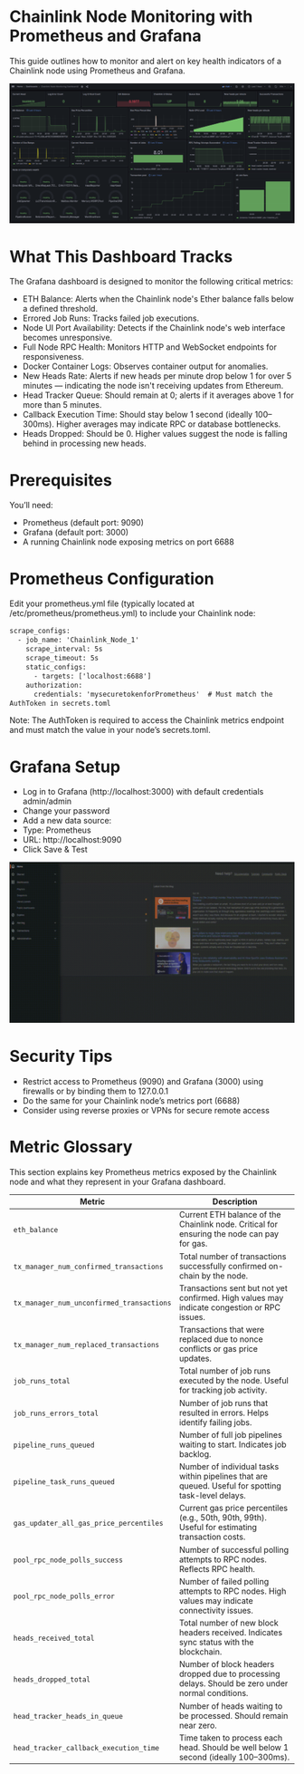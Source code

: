 # Chainlink Node Monitoring with Prometheus and Grafana
This guide outlines how to monitor and alert on key health indicators of a Chainlink node using Prometheus and Grafana.

![Alt text](./media/Chainlink-Node-Monitoring-Dashboard.png)

# What This Dashboard Tracks
The Grafana dashboard is designed to monitor the following critical metrics:
- ETH Balance: Alerts when the Chainlink node's Ether balance falls below a defined threshold.
- Errored Job Runs: Tracks failed job executions.
- Node UI Port Availability: Detects if the Chainlink node's web interface becomes unresponsive.
- Full Node RPC Health: Monitors HTTP and WebSocket endpoints for responsiveness.
- Docker Container Logs: Observes container output for anomalies.
- New Heads Rate: Alerts if new heads per minute drop below 1 for over 5 minutes — indicating the node isn't receiving updates from Ethereum.
- Head Tracker Queue: Should remain at 0; alerts if it averages above 1 for more than 5 minutes.
- Callback Execution Time: Should stay below 1 second (ideally 100–300ms). Higher averages may indicate RPC or database bottlenecks.
- Heads Dropped: Should be 0. Higher values suggest the node is falling behind in processing new heads.

# Prerequisites
You’ll need:
- Prometheus (default port: 9090)
- Grafana (default port: 3000)
- A running Chainlink node exposing metrics on port 6688

# Prometheus Configuration
Edit your prometheus.yml file (typically located at /etc/prometheus/prometheus.yml) to include your Chainlink node:
```
scrape_configs:
  - job_name: 'Chainlink_Node_1'
    scrape_interval: 5s
    scrape_timeout: 5s
    static_configs:
      - targets: ['localhost:6688']
    authorization:
      credentials: 'mysecuretokenforPrometheus'  # Must match the AuthToken in secrets.toml
```
Note: The AuthToken is required to access the Chainlink metrics endpoint and must match the value in your node’s secrets.toml.

# Grafana Setup
- Log in to Grafana (http://localhost:3000) with default credentials admin/admin
- Change your password
- Add a new data source:
- Type: Prometheus
- URL: http://localhost:9090
- Click Save & Test

![Demo GIF](./media/Recording.gif)

# Security Tips
- Restrict access to Prometheus (9090) and Grafana (3000) using firewalls or by binding them to 127.0.0.1
- Do the same for your Chainlink node’s metrics port (6688)
- Consider using reverse proxies or VPNs for secure remote access



# Metric Glossary
This section explains key Prometheus metrics exposed by the Chainlink node and what they represent in your Grafana dashboard.

| Metric | Description |
|--------|-------------|
| `eth_balance` | Current ETH balance of the Chainlink node. Critical for ensuring the node can pay for gas. |
| `tx_manager_num_confirmed_transactions` | Total number of transactions successfully confirmed on-chain by the node. |
| `tx_manager_num_unconfirmed_transactions` | Transactions sent but not yet confirmed. High values may indicate congestion or RPC issues. |
| `tx_manager_num_replaced_transactions` | Transactions that were replaced due to nonce conflicts or gas price updates. |
| `job_runs_total` | Total number of job runs executed by the node. Useful for tracking job activity. |
| `job_runs_errors_total` | Number of job runs that resulted in errors. Helps identify failing jobs. |
| `pipeline_runs_queued` | Number of full job pipelines waiting to start. Indicates job backlog. |
| `pipeline_task_runs_queued` | Number of individual tasks within pipelines that are queued. Useful for spotting task-level delays. |
| `gas_updater_all_gas_price_percentiles` | Current gas price percentiles (e.g., 50th, 90th, 99th). Useful for estimating transaction costs. |
| `pool_rpc_node_polls_success` | Number of successful polling attempts to RPC nodes. Reflects RPC health. |
| `pool_rpc_node_polls_error` | Number of failed polling attempts to RPC nodes. High values may indicate connectivity issues. |
| `heads_received_total` | Total number of new block headers received. Indicates sync status with the blockchain. |
| `heads_dropped_total` | Number of block headers dropped due to processing delays. Should be zero under normal conditions. |
| `head_tracker_heads_in_queue` | Number of heads waiting to be processed. Should remain near zero. |
| `head_tracker_callback_execution_time` | Time taken to process each head. Should be well below 1 second (ideally 100–300ms). |



